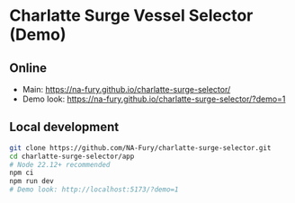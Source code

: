 # Charlatte Surge Vessel Selector (Demo)

## Online
- Main: https://na-fury.github.io/charlatte-surge-selector/
- Demo look: https://na-fury.github.io/charlatte-surge-selector/?demo=1

## Local development
```bash
git clone https://github.com/NA-Fury/charlatte-surge-selector.git
cd charlatte-surge-selector/app
# Node 22.12+ recommended
npm ci
npm run dev
# Demo look: http://localhost:5173/?demo=1
